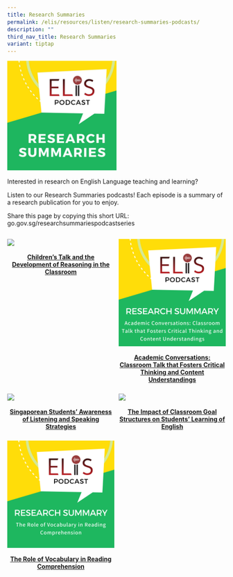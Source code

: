 ```yaml
---
title: Research Summaries
permalink: /elis/resources/listen/research-summaries-podcasts/
description: ""
third_nav_title: Research Summaries
variant: tiptap
---
```

<img src="/images/photo_2021-06-22_15-09-40.jpg" style="width:50%">
		 
Interested in research on English Language teaching and learning?  
  
Listen to our Research Summaries podcasts! Each episode is a summary of a research publication for you to enjoy.  
  
Share this page by copying this short URL: go.gov.sg/researchsummariespodcastseries

<style>
	
		@media only screen and (max-width: 768px) {
			.grid {
		display: grid;
		grid-template-columns: repeat(1, 1fr) !important;
		gap: 10px;
	}
	}
	
	.grid {
		display: grid;
		grid-template-columns: repeat(2, 1fr);
	gap: 10px;
	}
	
	.grid img {
		width: 100% !important;
	}
</style>


<div class="grid">
<div>
<p><a href="/elis/resources/listen/research-summaries-podcasts/childrens-talk-and-reasoning/">
<img src="/images/Children’s%20Talk%20and%20the%20Development%20of%20Reasoning%20in%20the%20Classroom.png" style="width:30%">
</a></p><center><a href="/elis/resources/listen/research-summaries-podcasts/childrens-talk-and-reasoning/"><b>Children’s Talk and the Development of Reasoning in the Classroom</b></a></center><a href="/elis/resources/listen/research-summaries-podcasts/childrens-talk-and-reasoning/">
</a>
</div>

<div>
<p><a href="/elis/resources/listen/research-summaries-podcasts/academic-conversations/">
<img src="/images/Academic%20Conversations.png" style="width:30%">
</a></p><center><a href="/elis/resources/listen/research-summaries-podcasts/academic-conversations/"><b>Academic Conversations: Classroom Talk that Fosters Critical Thinking and Content Understandings</b></a></center><a href="/elis/resources/listen/research-summaries-podcasts/academic-conversations/">
</a>
</div>

<div>
<p><a href="/elis/resources/listen/singaporean-students-awareness-of-listening-and-speaking-strategies/">
<img src="/images/Singaporean%20Students’%20Awareness%20of%20Listening%20and%20Speaking%20Strategies.png" style="width:30%">
</a></p><center><a href="/elis/resources/listen/singaporean-students-awareness-of-listening-and-speaking-strategies/"><b>Singaporean Students’ Awareness of Listening and Speaking Strategies</b></a></center><a href="/elis/resources/listen/singaporean-students-awareness-of-listening-and-speaking-strategies/">
</a>
</div>

<div>
<p><a href="/elis/resources/listen/the-impact-of-classroom-goal-structures-on-students-learning-of-english/">
<img src="/images/The%20Impact%20of%20Classroom%20Goal%20Structures%20on%20Students’%20Learning%20of%20English.png" style="width:30%">
</a></p><center><a href="/elis/resources/listen/the-impact-of-classroom-goal-structures-on-students-learning-of-english/"><b>The Impact of Classroom Goal Structures on Students’ Learning of English</b></a></center><a href="/elis/resources/listen/the-impact-of-classroom-goal-structures-on-students-learning-of-english/">
</a>
</div>

<div>
<p><a href="/elis/resources/listen/research-summaries-podcasts/the-role-of-vocabulary-in-reading-comprehension/">
<img src="/images/The%20Role%20of%20Vocabulary%20in%20Reading%20Comprehension.png" style="width:30%">
</a></p><center><a href="/elis/resources/listen/research-summaries-podcasts/the-role-of-vocabulary-in-reading-comprehension/"><b>The Role of Vocabulary in Reading Comprehension</b></a></center><a href="/elis/resources/listen/research-summaries-podcasts/the-role-of-vocabulary-in-reading-comprehension/">
</a>
</div>

</div>
